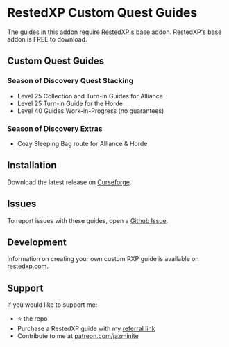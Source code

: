 # RestedXP Custom Quest Guides
The guides in this addon require [RestedXP's][1] base addon. RestedXP's base addon is FREE to download.

## Custom Quest Guides

### Season of Discovery Quest Stacking

- Level 25 Collection and Turn-in Guides for Alliance
- Level 25 Turn-in Guide for the Horde
- Level 40 Guides Work-in-Progress (no guarantees)

### Season of Discovery Extras
- Cozy Sleeping Bag route for Alliance & Horde

## Installation
Download the latest release on [Curseforge][2].

## Issues
To report issues with these guides, open a [Github Issue][4].

## Development
Information on creating your own custom RXP guide is available on [restedxp.com][5].

## Support
If you would like to support me:
- ⭐ the repo
- Purchase a RestedXP guide with my [referral link][1]
- Contribute to me at [patreon.com/jazminite][6]


[1]: https://www.restedxp.com/ref/jazminite
[2]: https://www.curseforge.com/wow/addons/rxp-quest-guides
[4]: https://github.com/jazminite/RXPGuides_Quests/issues/new/choose
[5]: https://www.restedxp.com/custom-guides
[6]: https://www.patreon.com/jazminite